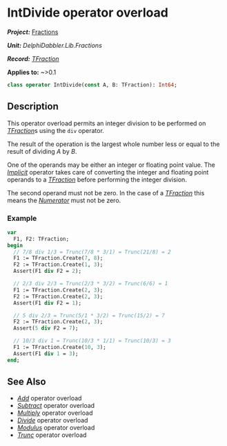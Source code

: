 # IntDivide operator overload

***Project:*** [Fractions](../API.md)

***Unit:*** _DelphiDabbler.Lib.Fractions_

***Record:*** [_TFraction_](./TFraction.md)

**Applies to:** ~>0.1

```pascal
class operator IntDivide(const A, B: TFraction): Int64;
```

## Description

This operator overload permits an integer division to be performed on [_TFraction_](./TFraction.md)s using the `div` operator.

The result of the operation is the largest whole number less or equal to the result of dividing _A_ by _B_.

One of the operands may be either an integer or floating point value. The [_Implicit_](./TFraction-Implicit.md) operator takes care of converting the integer and floating point operands to a [_TFraction_](./TFraction.md) before performing the integer division.

The second operand must not be zero. In the case of a [_TFraction_](./TFraction.md) this means the [_Numerator_](./TFraction-Numerator.md) must not be zero.

### Example

```pascal
var
  F1, F2: TFraction;
begin
  // 7/8 div 1/3 = Trunc(7/8 * 3/1) = Trunc(21/8) = 2
  F1 := TFraction.Create(7, 8);
  F2 := TFraction.Create(1, 3);
  Assert(F1 div F2 = 2);

  // 2/3 div 2/3 = Trunc(2/3 * 3/2) = Trunc(6/6) = 1
  F1 := TFraction.Create(2, 3);
  F2 := TFraction.Create(2, 3);
  Assert(F1 div F2 = 1);

  // 5 div 2/3 = Trunc(5/1 * 3/2) = Trunc(15/2) = 7
  F2 := TFraction.Create(2, 3);
  Assert(5 div F2 = 7);

  // 10/3 div 1 = Trunc(10/3 * 1/1) = Trunc(10/3) = 3
  F1 := TFraction.Create(10, 3);
  Assert(F1 div 1 = 3);
end;
```

## See Also

* [_Add_](./TFraction-Add.md) operator overload
* [_Subtract_](./TFraction-Subtract.md) operator overload
* [_Multiply_](./TFraction-Multiply.md) operator overload
* [_Divide_](./TFraction-Divide.md) operator overload
* [_Modulus_](./TFraction-Modulus.md) operator overload
* [_Trunc_](./TFraction-Trunc.md) operator overload
